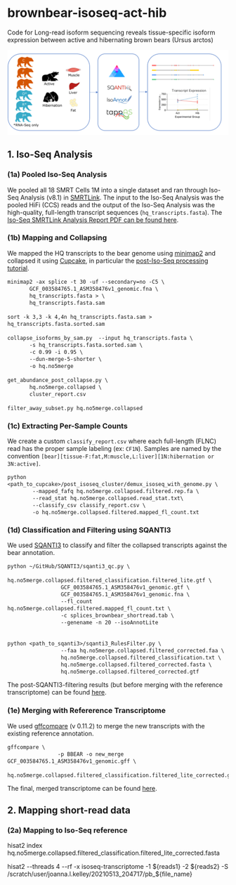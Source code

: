 # brownbear-isoseq-act-hib
Code for Long-read isoform sequencing reveals tissue-specific isoform expression between active and hibernating brown bears (Ursus arctos)

![workflow](https://github.com/Magdoll/images_public/blob/master/bear_figures/20210512_bear_figures_design.png?raw=true)


## 1. Iso-Seq Analysis

### (1a) Pooled Iso-Seq Analysis

We pooled all 18 SMRT Cells 1M into a single dataset and ran through Iso-Seq Analysis (v8.1) in [SMRTLink](https://www.pacb.com/products-and-services/analytical-software/). The input to the Iso-Seq Analysis was the pooled HiFi (CCS) reads and the output of the Iso-Seq Analysis was the high-quality, full-length transcript sequences (`hq_transcripts.fasta`). The [Iso-Seq SMRTLink Analysis Report PDF can be found here](https://github.com/jokelley/brownbear-isoseq-act-hib/blob/main/isoseq_figs/SL50279_18cell_bear_IsoSeqJob.pdf). 

### (1b) Mapping and Collapsing

We mapped the HQ transcripts to the bear genome using [minimap2](https://github.com/lh3/minimap2) and collapsed it using [Cupcake](https://github.com/Magdoll/cDNA_Cupcake), in particular the [post-Iso-Seq processing tutorial](https://github.com/Magdoll/cDNA_Cupcake/wiki/Cupcake:-supporting-scripts-for-Iso-Seq-after-clustering-step).

```
minimap2 -ax splice -t 30 -uf --secondary=no -C5 \ 
       GCF_003584765.1_ASM358476v1_genomic.fna \
       hq_transcripts.fasta > \
       hq_transcripts.fasta.sam
       
sort -k 3,3 -k 4,4n hq_transcripts.fasta.sam > hq_transcripts.fasta.sorted.sam

collapse_isoforms_by_sam.py  --input hq_transcripts.fasta \
       -s hq_transcripts.fasta.sorted.sam \
       -c 0.99 -i 0.95 \
       --dun-merge-5-shorter \
       -o hq.no5merge
       
get_abundance_post_collapse.py \
       hq.no5merge.collapsed \
       cluster_report.csv

filter_away_subset.py hq.no5merge.collapsed
```

### (1c) Extracting Per-Sample Counts

We create a custom `classify_report.csv` where each full-length (FLNC) read has the proper sample labeling (ex: `CF1N`). Samples are named by the convention `[bear][tissue-F:fat,M:muscle,L:liver][1N:hibernation or 3N:active]`. 

```
python <path_to_cupcake>/post_isoseq_cluster/demux_isoseq_with_genome.py \
        --mapped_fafq hq.no5merge.collapsed.filtered.rep.fa \
        --read_stat hq.no5merge.collapsed.read_stat.txt\
        --classify_csv classify_report.csv \
        -o hq.no5merge.collapsed.filtered.mapped_fl_count.txt
```

### (1d) Classification and Filtering using SQANTI3

We used [SQANTI3](https://github.com/ConesaLab/SQANTI3/) to classify and filter the collapsed transcripts against the bear annotation.

```
python ~/GitHub/SQANTI3/sqanti3_qc.py \
                 hq.no5merge.collapsed.filtered_classification.filtered_lite.gtf \
                 GCF_003584765.1_ASM358476v1_genomic.gtf \
                 GCF_003584765.1_ASM358476v1_genomic.fna \
                 --fl_count hq.no5merge.collapsed.filtered.mapped_fl_count.txt \
                 -c splices_brownbear_shortread.tab \
                 --genename -n 20 --isoAnnotLite
     
             
python <path_to_sqanti3>/sqanti3_RulesFilter.py \
                 --faa hq.no5merge.collapsed.filtered_corrected.faa \
                 hq.no5merge.collapsed.filtered_classification.txt \
                 hq.no5merge.collapsed.filtered_corrected.fasta \
                 hq.no5merge.collapsed.filtered_corrected.gtf
```

The post-SQANTI3-filtering results (but before merging with the reference transcriptome) can be found [here](https://github.com/jokelley/brownbear-isoseq-act-hib/tree/main/isoseq_figs/SQANTI3-postFilter-preMerge).


### (1e) Merging with Refererence Transcriptome

We used [gffcompare](https://ccb.jhu.edu/software/stringtie/gffcompare.shtml) (v 0.11.2) to merge the new transcripts with the existing reference annotation. 

```
gffcompare \
                -p BBEAR -o new_merge GCF_003584765.1_ASM358476v1_genomic.gff \ 
                hq.no5merge.collapsed.filtered_classification.filtered_lite_corrected.gtf
```

The final, merged transcriptome can be found [here](https://github.com/jokelley/brownbear-isoseq-act-hib/tree/main/isoseq_figs/FINAL-MergedWithRef).

## 2. Mapping short-read data

### (2a) Mapping to Iso-Seq reference


hisat2 index hq.no5merge.collapsed.filtered_classification.filtered_lite_corrected.fasta

hisat2 --threads 4 --rf -x isoseq-transcriptome -1 ${reads1} -2 ${reads2} -S /scratch/user/joanna.l.kelley/20210513_204717/pb_${file_name} 



